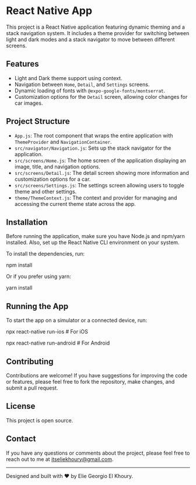 # React Native App

This project is a React Native application featuring dynamic theming and a stack navigation system. It includes a theme provider for switching between light and dark modes and a stack navigator to move between different screens.

## Features

- Light and Dark theme support using context.
- Navigation between `Home`, `Detail`, and `Settings` screens.
- Dynamic loading of fonts with `@expo-google-fonts/montserrat`.
- Customization options for the `Detail` screen, allowing color changes for car images.

## Project Structure

- `App.js`: The root component that wraps the entire application with `ThemeProvider` and `NavigationContainer`.
- `src/navigator/Navigation.js`: Sets up the stack navigator for the application.
- `src/screens/Home.js`: The home screen of the application displaying an image, title, and navigation options.
- `src/screens/Detail.js`: The detail screen showing more information and customization options for a car.
- `src/screens/Settings.js`: The settings screen allowing users to toggle theme and other settings.
- `theme/ThemeContext.js`: The context and provider for managing and accessing the current theme state across the app.

## Installation

Before running the application, make sure you have Node.js and npm/yarn installed. Also, set up the React Native CLI environment on your system.

To install the dependencies, run:

npm install

Or if you prefer using yarn:

yarn install

## Running the App

To start the app on a simulator or a connected device, run:

npx react-native run-ios     # For iOS

npx react-native run-android # For Android

## Contributing

Contributions are welcome! If you have suggestions for improving the code or features, please feel free to fork the repository, make changes, and submit a pull request.

## License

This project is open source.

## Contact

If you have any questions or comments about the project, please feel free to reach out to me at itseliekhoury@gmail.com.

---

Designed and built with ❤️ by Elie Georgio El Khoury.



